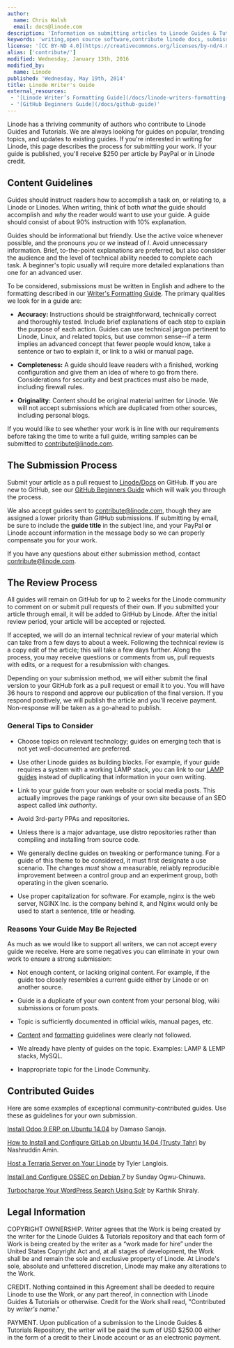 ```yaml
---
author:
  name: Chris Walsh
  email: docs@linode.com
description: 'Information on submitting articles to Linode Guides & Tutorials, including benefits and procedures.'
keywords: 'writing,open source software,contribute linode docs, submissions,linode guides and tutorials,guides,tutorials'
license: '[CC BY-ND 4.0](https://creativecommons.org/licenses/by-nd/4.0)'
alias: ['contribute/']
modified: Wednesday, January 13th, 2016
modified_by:
  name: Linode
published: 'Wednesday, May 19th, 2014'
title: Linode Writer's Guide
external_resources:
 - '[Linode Writer’s Formatting Guide](/docs/linode-writers-formatting-guide)'
 - '[GitHub Beginners Guide](/docs/github-guide)'
---
```


Linode has a thriving community of authors who contribute to Linode Guides and Tutorials. We are always looking for guides on popular, trending topics, and updates to existing guides. If you're interested in writing for Linode, this page describes the process for submitting your work. If your guide is published, you'll receive $250 per article by PayPal or in Linode credit.

## Content Guidelines

Guides should instruct readers how to accomplish a task on, or relating to, a Linode or Linodes. When writing, think of both *what* the guide should accomplish and *why* the reader would want to use your guide. A guide should consist of about 90% instruction with 10% explanation.

Guides should be informational but friendly. Use the active voice whenever possible, and the pronouns *you* or *we* instead of *I*. Avoid unnecessary information. Brief, to-the-point explanations are preferred, but also consider the audience and the level of technical ability needed to complete each task. A beginner's topic usually will require more detailed explanations than one for an advanced user.

To be considered, submissions must be written in English and adhere to the formatting described in our [Writer's Formatting Guide](/docs/linode-writers-formatting-guide). The primary qualities we look for in a guide are:

*   **Accuracy:** Instructions should be straightforward, technically correct and thoroughly tested. Include brief explanations of each step to explain the purpose of each action. Guides can use technical jargon pertinent to Linode, Linux, and related topics, but use common sense--if a term implies an advanced concept that fewer people would know, take a sentence or two to explain it, or link to a wiki or manual page.

*   **Completeness:** A guide should leave readers with a finished, working configuration and give them an idea of where to go from there. Considerations for security and best practices must also be made, including firewall rules.

*   **Originality:** Content should be original material written for Linode. We will not accept submissions which are duplicated from other sources, including personal blogs.

If you would like to see whether your work is in line with our requirements before taking the time to write a full guide, writing samples can be submitted to <contribute@linode.com>.

## The Submission Process

Submit your article as a pull request to [Linode/Docs](https://github.com/linode/docs/) on GitHub. If you are new to GitHub, see our [GitHub Beginners Guide](/docs/github-guide) which will walk you through the process.

We also accept guides sent to <contribute@linode.com>, though they are assigned a lower priority than GitHub submissions. If submitting by email, be sure to include the **guide title** in the subject line, and your PayPal **or** Linode account information in the message body so we can properly compensate you for your work.

If you have any questions about either submission method, contact <contribute@linode.com>.

## The Review Process

All guides will remain on GitHub for up to 2 weeks for the Linode community to comment on or submit pull requests of their own. If you submitted your article through email, it will be added to GitHub by Linode. After the initial review period, your article will be accepted or rejected.

If accepted, we will do an internal technical review of your material which can take from a few days to about a week. Following the technical review is a copy edit of the article; this will take a few days further. Along the process, you may receive questions or comments from us, pull requests with edits, or a request for a resubmission with changes.

Depending on your submission method, we will either submit the final version to your GitHub fork as a pull request or email it to you. You will have 36 hours to respond and approve our publication of the final version. If you respond positively, we will publish the article and you'll receive payment. Non-response will be taken as a go-ahead to publish.


### General Tips to Consider

*   Choose topics on relevant technology; guides on emerging tech that is not yet well-documented are preferred.

*   Use other Linode guides as building blocks.	For example, if your guide requires a system with a working LAMP stack, you can link to our [LAMP guides](/docs/websites/lamp) instead of duplicating that information in your own writing.

*   Link to your guide from your own website or social media posts. This actually improves the page rankings of your own site because of an SEO aspect called *link authority*.

*   Avoid 3rd-party PPAs and repositories.

*   Unless there is a major advantage, use distro repositories rather than compiling and installing from source code.

*   We generally decline guides on tweaking or performance tuning. For a guide of this theme to be considered, it must first designate a use scenario. The changes *must* show a measurable, reliably reproducible improvement between a control group and an experiment group, both operating in the given scenario.

*   Use proper capitalization for software. For example, nginx is the web server, NGINX Inc. is the company behind it, and Nginx would only be used to start a sentence, title or heading.

### Reasons Your Guide May Be Rejected

As much as we would like to support all writers, we can not accept every guide we receive. Here are some negatives you can eliminate in your own work to ensure a strong submission:

*   Not enough content, or lacking original content. For example, if the guide too closely resembles a current guide either by Linode or on another source.

*   Guide is a duplicate of your own content from your personal blog, wiki submissions or forum posts.

*   Topic is sufficiently documented in official wikis, manual pages, etc.

*   [Content](#content-guidelines) and [formatting](/docs/linode-writers-formatting-guide/) guidelines were clearly not followed.

*   We already have plenty of guides on the topic. Examples: LAMP & LEMP stacks, MySQL.

*   Inappropriate topic for the Linode Community.


## Contributed Guides

Here are some examples of exceptional community-contributed guides. Use these as guidelines for your own submission.

[Install Odoo 9 ERP on Ubuntu 14.04](/docs/websites/cms/install-odoo-9-erp-on-ubuntu-14-04) by Damaso Sanoja.

[How to Install and Configure GitLab on Ubuntu 14.04 (Trusty Tahr)](/docs/applications/development/how-to-install-and-configure-gitlab-on-ubuntu-14-04-trusty-tahr/) by Nashruddin Amin.

[Host a Terraria Server on Your Linode](https://www.linode.com/docs/applications/game-servers/host-a-terraria-server-on-your-linode) by Tyler Langlois.

[Install and Configure OSSEC on Debian 7](/docs/security/ossec-ids-debian-7) by Sunday Ogwu-Chinuwa.

[Turbocharge Your WordPress Search Using Solr](/docs/websites/cms/turbocharge-wordpress-search-with-solr) by Karthik Shiraly.

## Legal Information

COPYRIGHT OWNERSHIP. Writer agrees that the Work is being created by the writer for the Linode Guides & Tutorials repository and that each form of Work is being created by the writer as a “work made for hire” under the United States Copyright Act and, at all stages of development, the Work shall be and remain the sole and exclusive property of Linode. At Linode's sole, absolute and unfettered discretion, Linode may make any alterations to the Work.

CREDIT. Nothing contained in this Agreement shall be deeded to require Linode to use the Work, or any part thereof, in connection with Linode Guides & Tutorials or otherwise. Credit for the Work shall read, "Contributed by *writer's name*."

PAYMENT. Upon publication of a submission to the Linode Guides & Tutorials Repository, the writer will be paid the sum of USD $250.00 either in the form of a credit to their Linode account or as an electronic payment.
